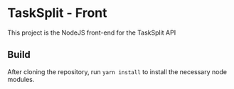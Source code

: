 # TaskSplit - Front

This project is the NodeJS front-end for the TaskSplit API

## Build

After cloning the repository, run `yarn install` to install the necessary node modules.

